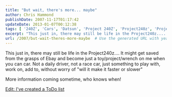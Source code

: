 ```yaml
---
title: "But wait, there's more... maybe"
author: Chris Hammond
publishDate: 2007-11-17T01:17:42
updateDate: 2013-01-07T00:12:38
tags: [ '240Z', 'Cars', 'Datsun', 'Project 240Z', 'Project240z', 'Project240Zcom' ]
excerpt: "This just in, there may still be life in the Project240z.... It might get saved from the grasps of Ebay and become just a toy/project/wrench on me when you can car. Not a daily driver, not a race car, just something to play with, work on, add to, without worry of \"will it make it faster or slower\" More information coming sometime, who knows..."
url: /2007/but-wait-theres-more-maybe  # Use the generated URL with year
---
```

<p>This just in, there may still be life in the Project240z.... It might get saved from the grasps of Ebay and become just a toy/project/wrench on me when you can car. Not a daily driver, not a race car, just something to play with, work on, add to, without worry of &quot;will it make it faster or slower&quot;</p> <p>More information coming sometime, who knows when!</p> <p><a href="https://www.project240z.com/ToDoList/tabid/85/Default.aspx">Edit: I've created a ToDo list</a></p>

